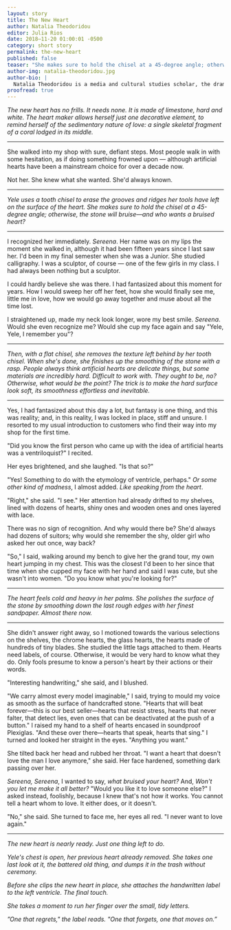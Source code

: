 ```yaml
---
layout: story
title: The New Heart
author: Natalia Theodoridou
editor: Julia Rios
date: 2018–11-20 01:00:01 -0500
category: short story
permalink: the-new-heart
published: false
teaser: "She makes sure to hold the chisel at a 45-degree angle; otherwise, the stone will bruise—and who wants a bruised heart?"
author-img: natalia-theodoridou.jpg
author-bio: |
  Natalia Theodoridou is a media and cultural studies scholar, the dramaturge of Adrift Performance Makers ([@adriftPM](https://www.twitter.com/adriftPM)), and a writer of strange stories. Her work has appeared in _Clarkesworld Magazine_, _Beneath Ceaseless Skies_, _Strange Horizons_, and elsewhere. Originally from Greece, she lives in Devon, UK, until she’s asked to leave. Occasionally, she tweets as [@natalia_theodor](https://www.twitter.com/natalia_theodor).
proofread: true
---
```


_The new heart has no frills. It needs none. It is made of limestone, hard and white. The heart maker allows herself just one decorative element, to remind herself of the sedimentary nature of love: a single skeletal fragment of a coral lodged in its middle._

----

She walked into my shop with sure, defiant steps. Most people walk in with some hesitation, as if doing something frowned upon — although artificial hearts have been a mainstream choice for over a decade now.

Not her. She knew what she wanted. She'd always known.

----

_Yele uses a tooth chisel to erase the grooves and ridges her tools have left on the surface of the heart. She makes sure to hold the chisel at a 45-degree angle; otherwise, the stone will bruise—and who wants a bruised heart?_

----

I recognized her immediately. _Sereena_. Her name was on my lips the moment she walked in, although it had been fifteen years since I last saw her. I'd been in my final semester when she was a Junior. She studied calligraphy. I was a sculptor, of course — one of the few girls in my class. I had always been nothing but a sculptor.

I could hardly believe she was there. I had fantasized about this moment for years. How I would sweep her off her feet, how she would finally see me, little me in love, how we would go away together and muse about all the time lost.

I straightened up, made my neck look longer, wore my best smile. _Sereena_. Would she even recognize me? Would she cup my face again and say "Yele, Yele, I remember you"?

----

_Then, with a flat chisel, she removes the texture left behind by her tooth chisel. When she's done, she finishes up the smoothing of the stone with a rasp. People always think artificial hearts are delicate things, but some materials are incredibly hard. Difficult to work with. They ought to be, no? Otherwise, what would be the point? The trick is to make the hard surface look soft, its smoothness effortless and inevitable._

----

Yes, I had fantasized about this day a lot, but fantasy is one thing, and this was reality; and, in this reality, I was locked in place, stiff and unsure. I resorted to my usual introduction to customers who find their way into my shop for the first time.

"Did you know the first person who came up with the idea of artificial hearts was a ventriloquist?" I recited.

Her eyes brightened, and she laughed. "Is that so?"

"Yes! Something to do with the etymology of ventricle, perhaps." _Or some other kind of madness_, I almost added. _Like speaking from the heart_.

"Right," she said. "I see." Her attention had already drifted to my shelves, lined with dozens of hearts, shiny ones and wooden ones and ones layered with lace.

There was no sign of recognition. And why would there be? She'd always had dozens of suitors; why would she remember the shy, older girl who asked her out once, way back?

"So," I said, walking around my bench to give her the grand tour, my own heart jumping in my chest. This was the closest I'd been to her since that time when she cupped my face with her hand and said I was cute, but she wasn't into women. "Do you know what you're looking for?"

----

_The heart feels cold and heavy in her palms. She polishes the surface of the stone by smoothing down the last rough edges with her finest sandpaper. Almost there now._

----

She didn't answer right away, so I motioned towards the various selections on the shelves, the chrome hearts, the glass hearts, the hearts made of hundreds of tiny blades. She studied the little tags attached to them. Hearts need labels, of course. Otherwise, it would be very hard to know what they do. Only fools presume to know a person's heart by their actions or their words.

"Interesting handwriting," she said, and I blushed.

"We carry almost every model imaginable," I said, trying to mould my voice as smooth as the surface of handcrafted stone. "Hearts that will beat forever—this is our best seller—hearts that resist stress, hearts that never falter, that detect lies, even ones that can be deactivated at the push of a button." I raised my hand to a shelf of hearts encased in soundproof Plexiglas. "And these over there—hearts that speak, hearts that sing." I turned and looked her straight in the eyes. "Anything you want."

She tilted back her head and rubbed her throat. "I want a heart that doesn't love the man I love anymore," she said. Her face hardened, something dark passing over her.

_Sereena, Sereena_, I wanted to say, _what bruised your heart?_ And, _Won't you let me make it all better?_ "Would you like it to love someone else?" I asked instead, foolishly, because I knew that's not how it works. You cannot tell a heart whom to love. It either does, or it doesn't.

"No," she said. She turned to face me, her eyes all red. "I never want to love again."

----

_The new heart is nearly ready. Just one thing left to do._

_Yele's chest is open, her previous heart already removed. She takes one last look at it, the battered old thing, and dumps it in the trash without ceremony._

_Before she clips the new heart in place, she attaches the handwritten label to the left ventricle. The final touch._

_She takes a moment to run her finger over the small, tidy letters._

_”One that regrets," the label reads. "One that forgets, one that moves on.”_
